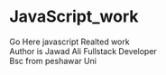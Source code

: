 # JavaScript_work

Go Here javascript Realted work
<br>
Author is Jawad Ali Fullstack Developer
<br>
Bsc from peshawar Uni
